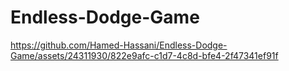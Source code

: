 # Endless-Dodge-Game



https://github.com/Hamed-Hassani/Endless-Dodge-Game/assets/24311930/822e9afc-c1d7-4c8d-bfe4-2f47341ef91f


